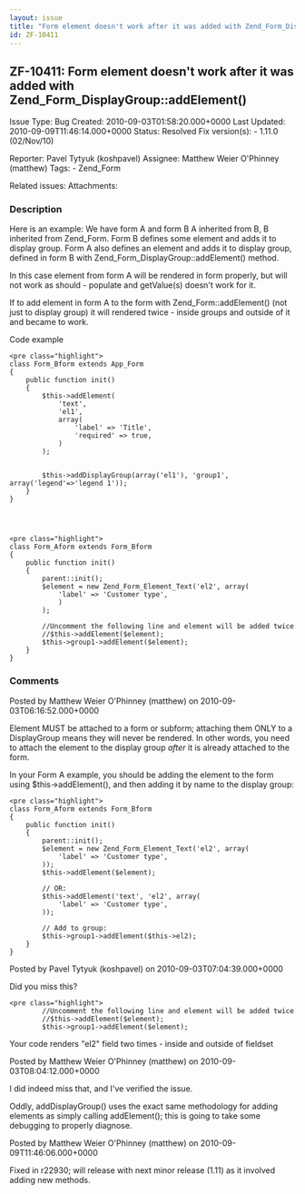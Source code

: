 ```yaml
---
layout: issue
title: "Form element doesn't work after it was added with Zend_Form_DisplayGroup::addElement()"
id: ZF-10411
---
```


ZF-10411: Form element doesn't work after it was added with Zend\_Form\_DisplayGroup::addElement()
--------------------------------------------------------------------------------------------------

 Issue Type: Bug Created: 2010-09-03T01:58:20.000+0000 Last Updated: 2010-09-09T11:46:14.000+0000 Status: Resolved Fix version(s): - 1.11.0 (02/Nov/10)
 
 Reporter:  Pavel Tytyuk (koshpavel)  Assignee:  Matthew Weier O'Phinney (matthew)  Tags: - Zend\_Form
 
 Related issues: 
 Attachments: 
### Description

Here is an example: We have form A and form B A inherited from B, B inherited from Zend\_Form. Form B defines some element and adds it to display group. Form A also defines an element and adds it to display group, defined in form B with Zend\_Form\_DisplayGroup::addElement() method.

In this case element from form A will be rendered in form properly, but will not work as should - populate and getValue(s) doesn't work for it.

If to add element in form A to the form with Zend\_Form::addElement() (not just to display group) it will rendered twice - inside groups and outside of it and became to work.

Code example

 
    <pre class="highlight">
    class Form_Bform extends App_Form
    {
        public function init()
        {
            $this->addElement(
                'text',
                'el1',
                array(
                    'label' => 'Title',
                    'required' => true,
                )
            );
    
    
            $this->addDisplayGroup(array('el1'), 'group1', array('legend'=>'legend 1'));
        }
    }
    


 
    <pre class="highlight">
    class Form_Aform extends Form_Bform
    {
        public function init()
        {
            parent::init();
            $element = new Zend_Form_Element_Text('el2', array(
                'label' => 'Customer type',
                )
            );
    
            //Uncomment the following line and element will be added twice
            //$this->addElement($element);
            $this->group1->addElement($element);
        }
    }


 

 

### Comments

Posted by Matthew Weier O'Phinney (matthew) on 2010-09-03T06:16:52.000+0000

Element MUST be attached to a form or subform; attaching them ONLY to a DisplayGroup means they will never be rendered. In other words, you need to attach the element to the display group _after_ it is already attached to the form.

In your Form A example, you should be adding the element to the form using $this->addElement(), and then adding it by name to the display group:

 
    <pre class="highlight">
    class Form_Aform extends Form_Bform
    {
        public function init()
        {
            parent::init();
            $element = new Zend_Form_Element_Text('el2', array(
                'label' => 'Customer type',
            ));
            $this->addElement($element);
    
            // OR:
            $this->addElement('text', 'el2', array(
                'label' => 'Customer type',
            ));
    
            // Add to group:
            $this->group1->addElement($this->el2);
        }
    }


 

 

Posted by Pavel Tytyuk (koshpavel) on 2010-09-03T07:04:39.000+0000

Did you miss this?

 
    <pre class="highlight">
            //Uncomment the following line and element will be added twice
            //$this->addElement($element);
            $this->group1->addElement($element);


Your code renders "el2" field two times - inside and outside of fieldset

 

 

Posted by Matthew Weier O'Phinney (matthew) on 2010-09-03T08:04:12.000+0000

I did indeed miss that, and I've verified the issue.

Oddly, addDisplayGroup() uses the exact same methodology for adding elements as simply calling addElement(); this is going to take some debugging to properly diagnose.

 

 

Posted by Matthew Weier O'Phinney (matthew) on 2010-09-09T11:46:06.000+0000

Fixed in r22930; will release with next minor release (1.11) as it involved adding new methods.

 

 